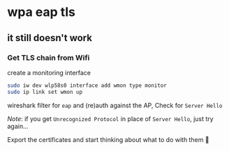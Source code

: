 # wpa eap tls

## it still doesn't work

### Get TLS chain from Wifi

create a monitoring interface

```bash
sudo iw dev wlp58s0 interface add wmon type monitor
sudo ip link set wmon up
```

wireshark filter for `eap` and (re)auth against the AP,
Check for `Server Hello`

_Note_: if you get `Unrecognized Protocol` in place of `Server Hello`,
just try again...

Export the certificates and start thinking about what to do with them :shrug: